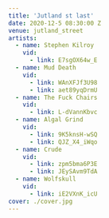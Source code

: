 ```yaml
---
title: 'Jutland st last'
date: 2020-12-5 08:30:00 Z
venue: jutland_street
artists:
  - name: Stephen Kilroy
    vid:
      - link: E7sgOX64w_E
  - name: Mud Death
    vid:
      - link: WAnXFJf3U98
      - link: aet89yqDrmU
  - name: The Fuck Chairs
    vid:
      - link: L-dVannKbvc
  - name: Algal Grind
    vid:
      - link: 9K5knsH-wSQ
      - link: QJZ_X4_iWqo
  - name: Crude
    vid:
      - link: zpm5bma6P3E
      - link: JEySAvm9TdA
  - name: Wolfskull
    vid:
      - link: iE2VXnK_icU
cover: ./cover.jpg
---
```

